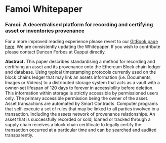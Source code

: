# Famoi Whitepaper 



### Famoi: A decentralised platform for recording and certifying asset or inventories provenance


For a more improved reading experience please revert to our [GitBook page here](https://duncanaforbes.gitbooks.io/famoi-whitepaper/content/). We are consistently updating the Whitepaper. If you wish to contribute please contact Duncan Forbes at Cappui directly. 

**Abstract.** This paper describes standardising a method for recording and certifying an asset and its provenance onto the Ethereum Block chain ledger and database. Using typical timestamping protocols currently used on the block chains ledger that may link an assets information  (i.e. Documents, Images or Videos)  to a distributed storage system that acts as a vault with a owner-set lifespan of 120 days to forever in accessibility before deletion. This information within storage is strictly accessible by permissioned users only. The primary accessible permission being the owner of the asset. Asset transactions are automated by Smart Contracts. Computer programs that self-execute a set of rules that may be linked to all parties involved in a transaction. Including the assets network of provenance relationships. An asset that is successfully recorded or sold, loaned or tracked through a supply chain receives a block chain certificate to legally certify the transaction occurred at a particular time and can be searched and audited transparently.

